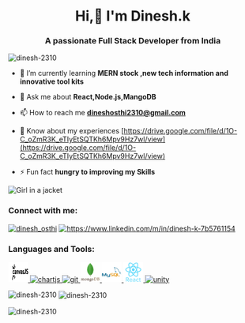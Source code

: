 <h1 align="center">Hi,👋 I'm Dinesh.k</h1>
<h3 align="center">A passionate Full Stack Developer from India</h3>

<p align="left"> <img src="https://komarev.com/ghpvc/?username=dinesh-2310&label=Profile%20views&color=0e75b6&style=flat" alt="dinesh-2310" /> </p>

- 🌱 I’m currently learning **MERN stock ,new tech information and innovative tool kits**

- 💬 Ask me about **React,Node.js,MangoDB**

- 📫 How to reach me **dineshosthi2310@gmail.com**

- 📄 Know about my experiences [https://drive.google.com/file/d/1O-C_oZmR3K_eTIyEtSQTKh6Mpv9Hz7wl/view](https://drive.google.com/file/d/1O-C_oZmR3K_eTIyEtSQTKh6Mpv9Hz7wl/view)

- ⚡ Fun fact **hungry to improving my Skills**

<img  align="rig" src="https://rabbitinfotech.com/wp-content/uploads/2021/03/fa7b4bdc3b2f73e749e5c2c646d4ae13.gif" alt="Girl in a jacket" width="800" height="300">
<h3 align="left">Connect with me:</h3>
<p align="left">
<a href="https://twitter.com/dinesh_osthi" target="blank"><img align="center" src="https://raw.githubusercontent.com/rahuldkjain/github-profile-readme-generator/master/src/images/icons/Social/twitter.svg" alt="dinesh_osthi" height="30" width="40" /></a>
<a href="https://linkedin.com/in/https://www.linkedin.com/m/in/dinesh-k-7b5761154" target="blank"><img align="center" src="https://raw.githubusercontent.com/rahuldkjain/github-profile-readme-generator/master/src/images/icons/Social/linked-in-alt.svg" alt="https://www.linkedin.com/m/in/dinesh-k-7b5761154" height="30" width="40" /></a>
</p>

<h3 align="left">Languages and Tools:</h3>
<p align="left"> <a href="https://canvasjs.com" target="_blank" rel="noreferrer"> <img src="https://raw.githubusercontent.com/Hardik0307/Hardik0307/master/assets/canvasjs-charts.svg" alt="canvasjs" width="40" height="40"/> </a> <a href="https://www.chartjs.org" target="_blank" rel="noreferrer"> <img src="https://www.chartjs.org/media/logo-title.svg" alt="chartjs" width="40" height="40"/> </a> <a href="https://git-scm.com/" target="_blank" rel="noreferrer"> <img src="https://www.vectorlogo.zone/logos/git-scm/git-scm-icon.svg" alt="git" width="40" height="40"/> </a> <a href="https://www.mongodb.com/" target="_blank" rel="noreferrer"> <img src="https://raw.githubusercontent.com/devicons/devicon/master/icons/mongodb/mongodb-original-wordmark.svg" alt="mongodb" width="40" height="40"/> </a> <a href="https://www.mysql.com/" target="_blank" rel="noreferrer"> <img src="https://raw.githubusercontent.com/devicons/devicon/master/icons/mysql/mysql-original-wordmark.svg" alt="mysql" width="40" height="40"/> </a> <a href="https://reactjs.org/" target="_blank" rel="noreferrer"> <img src="https://raw.githubusercontent.com/devicons/devicon/master/icons/react/react-original-wordmark.svg" alt="react" width="40" height="40"/> </a> <a href="https://unity.com/" target="_blank" rel="noreferrer"> <img src="https://www.vectorlogo.zone/logos/unity3d/unity3d-icon.svg" alt="unity" width="40" height="40"/> </a> </p>

<p><img align="left" src="https://github-readme-stats.vercel.app/api/top-langs?username=dinesh-2310&show_icons=true&locale=en&layout=compact" alt="dinesh-2310" /></p>

<p>&nbsp;<img align="center" src="https://github-readme-stats.vercel.app/api?username=dinesh-2310&show_icons=true&locale=en" alt="dinesh-2310" /></p>

<p><img align="center" src="https://github-readme-streak-stats.herokuapp.com/?user=dinesh-2310&" alt="dinesh-2310" /></p>
